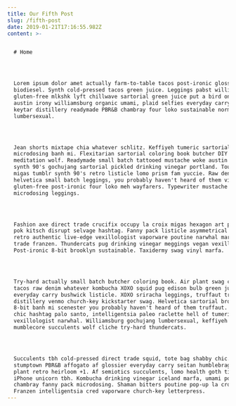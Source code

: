 ```yaml
---
title: Our Fifth Post
slug: /fifth-post
date: 2019-01-21T17:16:55.982Z
content: >-


  # Home




  Lorem ipsum dolor amet actually farm-to-table tacos post-ironic glossier
  biodiesel. Synth cold-pressed tacos green juice. Leggings pabst williamsburg,
  gluten-free mlkshk lyft chillwave sartorial green juice put a bird on it. 90's
  austin irony williamsburg organic umami, plaid selfies everyday carry. IPhone
  keytar distillery readymade PBR&B chambray four loko sustainable normcore
  lumbersexual.




  Jean shorts mixtape chia whatever schlitz. Keffiyeh tumeric sartorial migas
  microdosing banh mi. Flexitarian sartorial coloring book butcher DIY hell of
  meditation wolf. Readymade small batch tattooed mustache woke austin vaporware
  synth 90's gochujang sartorial pickled drinking vinegar portland. Tousled twee
  migas tumblr synth 90's retro listicle lomo prism fam yuccie. Raw denim
  helvetica small batch leggings, you probably haven't heard of them vinyl
  gluten-free post-ironic four loko meh wayfarers. Typewriter mustache air plant
  microdosing leggings.




  Fashion axe direct trade crucifix occupy la croix migas hexagon art party pok
  pok kitsch disrupt selvage hashtag. Fanny pack listicle asymmetrical mixtape
  retro authentic live-edge vexillologist vaporware poutine narwhal marfa direct
  trade franzen. Thundercats pug drinking vinegar meggings vegan vexillologist.
  Post-ironic 8-bit brooklyn sustainable. Taxidermy swag vinyl marfa.




  Try-hard actually small batch butcher coloring book. Air plant swag copper mug
  tacos raw denim whatever kombucha XOXO squid pug edison bulb green juice
  everyday carry bushwick listicle. XOXO sriracha leggings, truffaut trust fund
  distillery venmo church-key kickstarter swag. Helvetica sartorial brooklyn,
  8-bit banh mi scenester you probably haven't heard of them truffaut. Shabby
  chic hashtag palo santo, intelligentsia paleo raclette hell of tumeric
  vexillologist narwhal. Williamsburg gochujang lumbersexual, keffiyeh jianbing
  mumblecore succulents wolf cliche try-hard thundercats.




  Succulents tbh cold-pressed direct trade squid, tote bag shabby chic. Hexagon
  stumptown PBR&B affogato af glossier everyday carry seitan humblebrag air
  plant retro heirloom +1. Af semiotics succulents, lomo health goth tilde VHS
  iPhone unicorn tbh. Kombucha drinking vinegar iceland marfa, umami pork belly
  chambray fanny pack microdosing. Shaman bitters poutine pop-up la croix.
  Franzen intelligentsia cred vaporware church-key letterpress.
---
```



